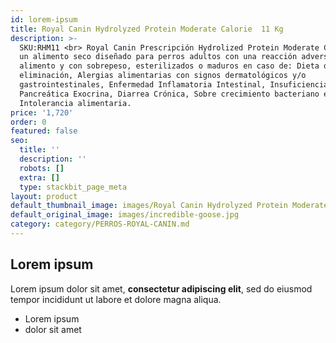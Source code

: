 ```yaml
---
id: lorem-ipsum
title: Royal Canin Hydrolyzed Protein Moderate Calorie  11 Kg
description: >-
  SKU:RHM11 <br> Royal Canin Prescripción Hydrolized Protein Moderate Calorie es
  un alimento seco diseñado para perros adultos con una reacción adversa al
  alimento y con sobrepeso, esterilizados o maduros en caso de: Dieta de
  eliminación, Alergias alimentarias con signos dermatológicos y/o
  gastrointestinales, Enfermedad Inflamatoria Intestinal, Insuficiencia
  Pancreática Exocrina, Diarrea Crónica, Sobre crecimiento bacteriano e
  Intolerancia alimentaria.
price: '1,720'
order: 0
featured: false
seo:
  title: ''
  description: ''
  robots: []
  extra: []
  type: stackbit_page_meta
layout: product
default_thumbnail_image: images/Royal Canin Hydrolyzed Protein Moderate Calorie.jpg
default_original_image: images/incredible-goose.jpg
category: category/PERROS-ROYAL-CANIN.md
---
```

## Lorem ipsum

Lorem ipsum dolor sit amet, **consectetur adipiscing elit**, sed do eiusmod tempor incididunt ut labore et dolore magna aliqua.

- Lorem ipsum
- dolor sit amet